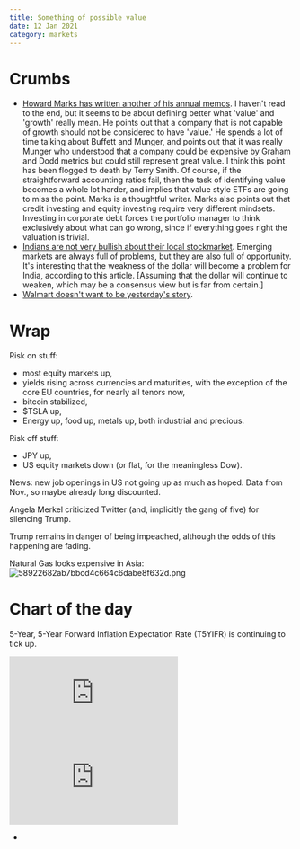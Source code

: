 ```yaml
---
title: Something of possible value
date: 12 Jan 2021
category: markets
---
```


# Crumbs

- [Howard Marks has written another of his annual memos](https://seekingalpha.com/article/4398460-latest-memo-from-howard-marks-something-of-value). I haven't read to the end, but it seems to be about defining better what 'value' and 'growth' really mean. He points out that a company that is not capable of growth should not be considered to have 'value.' He spends a lot of time talking about Buffett and Munger, and points out that it was really Munger who understood that a company could be expensive by Graham and Dodd metrics but could still represent great value. I think this point has been flogged to death by Terry Smith. Of course, if the straightforward accounting ratios fail, then the task of identifying value becomes a whole lot harder, and implies that value style ETFs are going to miss the point. Marks is a thoughtful writer. Marks also points out that credit investing and equity investing require very different mindsets. Investing in corporate debt forces the portfolio manager to think exclusively about what can go wrong, since if everything goes right the valuation is trivial.
- [Indians are not very bullish about their local stockmarket](https://www.freepressjournal.in/analysis/policy-watch-storm-clouds-gather-but-indian-punters-fiddle-merrily). Emerging markets are always full of problems, but they are also full of opportunity. It's interesting that the weakness of the dollar will become a problem for India, according to this article. [Assuming that the dollar will continue to weaken, which may be a consensus view but is far from certain.]
- [Walmart doesn't want to be yesterday's story](https://www.nbcnews.com/business/business-news/walmart-create-fintech-startup-investment-firm-behind-robinhood-n1253804).

# Wrap

Risk on stuff:

- most equity markets up,
- yields rising across currencies and maturities, with the exception of the core EU countries, for nearly all tenors now,
- bitcoin stabilized,
- $TSLA up,
- Energy up, food up, metals up, both industrial and precious.

Risk off stuff:

- JPY up,
- US equity markets down (or flat, for the meaningless Dow).

News: new job openings in US not going up as much as hoped. Data from Nov., so maybe already long discounted.

Angela Merkel criticized Twitter (and, implicitly the gang of five) for silencing Trump. 

Trump remains in danger of being impeached, although the odds of this happening are fading.

Natural Gas looks expensive in Asia:
![58922682ab7bbcd4c664c6dabe8f632d.png]({attach}58922682ab7bbcd4c664c6dabe8f632d.png)

# Chart of the day

5-Year, 5-Year Forward Inflation Expectation Rate (T5YIFR) is continuing to tick up.

<div class="embed-container"><iframe src="https://fred.stlouisfed.org/graph/graph-landing.php?g=zUf3&width=670&height=475" scrolling="no" frameborder="0" style="overflow:hidden;" allowTransparency="true" loading="lazy"></iframe></div><script src="https://fred.stlouisfed.org/graph/js/embed.js" type="text/javascript"></script><div class="embed-container"><iframe src="https://fred.stlouisfed.org/graph/graph-landing.php?g=zUf3&width=670&height=475" scrolling="no" frameborder="0" style="overflow:hidden;" allowTransparency="true" loading="lazy"></iframe></div><script src="https://fred.stlouisfed.org/graph/js/embed.js" type="text/javascript"></script>

- 